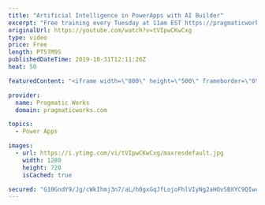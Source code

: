 ```yaml
---
title: "Artificial Intelligence in PowerApps with AI Builder"
excerpt: "Free training every Tuesday at 11am EST https://pragmaticworks.com/resources/...   Do you want to learn how to use Artificial Intelligence in PowerApps?    In this demo-heavy presentation, you'll see how to integrate PowerApps applications into Power BI reports making your reports actionable.  Pragmatic"
originalUrl: https://youtube.com/watch?v=tVIpwCKwCxg
type: video
price: Free
length: PT57M9S
publishedDateTime: 2019-10-31T12:11:26Z
heat: 50

featuredContent: "<iframe width=\"800\" height=\"500\" frameborder=\"0\" src=\"https://www.youtube.com/embed/tVIpwCKwCxg\" allow=\"accelerometer; autoplay; encrypted-media; gyroscope; picture-in-picture\" allowfullscreen></iframe>"

provider:
  name: Progmatic Works
  domain: pragmaticworks.com

topics:
  - Power Apps

images:
  - url: https://i.ytimg.com/vi/tVIpwCKwCxg/maxresdefault.jpg
    width: 1280
    height: 720
    isCached: true

secured: "G10GndY9/Jg/cWkIhmj3n7/aL/h0gxGqJfLojoFhlVIyNg2aHOvSBXYC9QIwcHGBjcAvIqptjt0jz30b60HH22KYbo73LR3Y199l7AhOLUJtoVDdGv8yPCSsTueUe1AURZHbfJZbvqvEic/qE1ZrIxrHBfwArL8+ab9An4EIf4ozAztgvcRMN0+9laAoFAvCT/a09CWn3j+PhhshKIM6rSKI5HFvXkvNUwjQLDH7JjFBbmVls0cFrior6PzJyh3dHkxtKPSqHp7PghrdaSJ6aonMtzFrouvqaRo2o1INz/SvVPshYcuPgya3xaIMOsL/McK+qaf/G3pKbEKYtxW3BCSLGT9onJIU9heAqK5eV8uC9cq5qpTjKYlPx0M763c83bMx6P3NTnrVHbB5U05h2SumAxaGUhh8+vkE3PQz2n4=;hoD4DLrU7fuGqwVFWC0qYA=="
---
```


